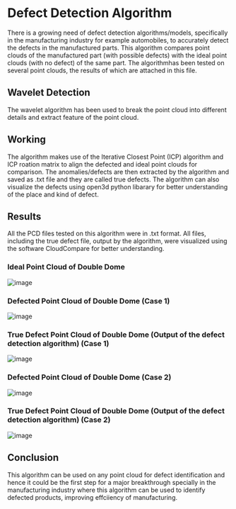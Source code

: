 # Defect Detection Algorithm
There is a growing need of defect detection algorithms/models, specifically in the manufacturing industry for example automobiles, to accurately detect the defects in the manufactured parts. This algorithm compares point clouds of the manufactured part (with possible defects) with the ideal point clouds (with no defect) of the same part. The algorithmhas been tested on several point clouds, the results of which are attached in this file.

## Wavelet Detection
The wavelet algorithm has been used to break the point cloud into different details and extract feature of the point cloud.

## Working
The algorithm makes use of the Iterative Closest Point (ICP) algorithm and ICP roation matrix to align the defected and ideal point clouds for comparison. The anomalies/defects are then extracted by the algorithm and saved as .txt file and they are called true defects. The algorithm can also visualize the defects using open3d python libarary for better understanding of the place and kind of defect.

## Results
All the PCD files tested on this algorithm were in .txt format. All files, including the true defect file, output by the algorithm, were visualized using the software CloudCompare for better understanding.

### Ideal Point Cloud of Double Dome
![image](https://github.com/user-attachments/assets/d26dbeee-3180-4117-87a9-8200e7baf148)

### Defected Point Cloud of Double Dome (Case 1)
![image](https://github.com/user-attachments/assets/dc2a8446-5e16-4e93-bc48-c1adcc48edc0)

### True Defect Point Cloud of Double Dome (Output of the defect detection algorithm) (Case 1)
![image](https://github.com/user-attachments/assets/f56bbd36-66d4-45dc-a643-53a33473b4fe)

### Defected Point Cloud of Double Dome (Case 2)
![image](https://github.com/user-attachments/assets/3e5f70f0-51a4-4f35-80c1-4f0bc6e106ae)

### True Defect Point Cloud of Double Dome (Output of the defect detection algorithm) (Case 2)
![image](https://github.com/user-attachments/assets/8df27f0c-943d-4366-9472-ee41a5568f3b)

## Conclusion
This algorithm can be used on any point cloud for defect identification and hence it could be the first step for a major breakthrough specially in the manufacturing industry where this algorithm can be used to identify defected products, improving effciiency of manufacturing. 



